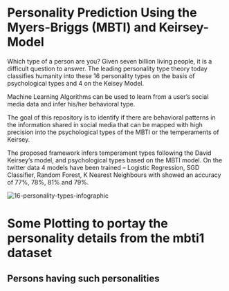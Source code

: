 # Personality Prediction Using the Myers-Briggs (MBTI) and Keirsey-Model

Which type of a person are you? Given seven billion living people, it is a difficult question to answer. The leading personality type theory today classifies humanity into these 16 personality types on the basis of psychological types and 4 on the Keisey Model.

Machine Learning Algorithms can be used to learn from a user’s social
media data and infer his/her behavioral type.

The goal of this repository is to identify if there are behavioral patterns in the information
shared in social media that can be mapped with high precision into the psychological types of
the MBTI or the temperaments of Keirsey.

The proposed framework infers temperament types following the David Keirsey’s model, and psychological types based on the MBTI model. On the twitter data 4 models have been trained – Logistic Regression, SGD Classifier, Random Forest, K Nearest Neighbours with showed an accuracy of 77%, 78%, 81% and 79%.

![16-personality-types-infographic](https://user-images.githubusercontent.com/39180928/90257882-61143980-de65-11ea-9361-fd4c196273a1.jpg)

# Some Plotting to portay the personality details from the mbti1 dataset

## Persons having such personalities
